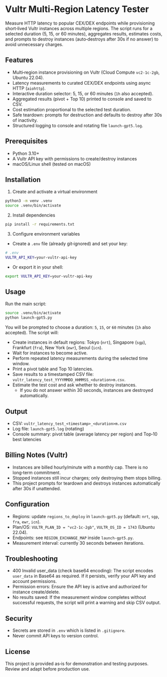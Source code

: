# Vultr Multi-Region Latency Tester

Measure HTTP latency to popular CEX/DEX endpoints while provisioning short‑lived Vultr instances across multiple regions. The script runs for a selected duration (5, 15, or 60 minutes), aggregates results, estimates costs, and prompts to destroy instances (auto‑destroys after 30s if no answer) to avoid unnecessary charges.

## Features
- Multi‑region instance provisioning on Vultr (Cloud Compute `vc2-1c-2gb`, Ubuntu 22.04).
- Latency measurements to curated CEX/DEX endpoints using async HTTP (`aiohttp`).
- Interactive duration selector: 5, 15, or 60 minutes (`1h` also accepted).
- Aggregated results (pivot + Top 10) printed to console and saved to CSV.
- Cost estimation proportional to the selected test duration.
- Safe teardown: prompts for destruction and defaults to destroy after 30s of inactivity.
- Structured logging to console and rotating file `launch-gpt5.log`.

## Prerequisites
- Python 3.10+
- A Vultr API key with permissions to create/destroy instances
- macOS/Linux shell (tested on macOS)

## Installation
1) Create and activate a virtual environment
```bash
python3 -m venv .venv
source .venv/bin/activate
```

2) Install dependencies
```bash
pip install -r requirements.txt
```

3) Configure environment variables
- Create a `.env` file (already git‑ignored) and set your key:
```bash
# .env
VULTR_API_KEY=your-vultr-api-key
```
- Or export it in your shell:
```bash
export VULTR_API_KEY=your-vultr-api-key
```

## Usage
Run the main script:
```bash
source .venv/bin/activate
python launch-gpt5.py
```
You will be prompted to choose a duration: `5`, `15`, or `60` minutes (`1h` also accepted). The script will:
- Create instances in default regions: Tokyo (`nrt`), Singapore (`sgp`), Frankfurt (`fra`), New York (`ewr`), Seoul (`icn`).
- Wait for instances to become active.
- Perform repeated latency measurements during the selected time window.
- Print a pivot table and Top 10 latencies.
- Save results to a timestamped CSV file: `vultr_latency_test_YYYYMMDD_HHMMSS_<duration>m.csv`.
- Estimate the test cost and ask whether to destroy instances.
  - If you do not answer within 30 seconds, instances are destroyed automatically.

## Output
- CSV: `vultr_latency_test_<timestamp>_<duration>m.csv`
- Log file: `launch-gpt5.log` (rotating)
- Console summary: pivot table (average latency per region) and Top‑10 best latencies

## Billing Notes (Vultr)
- Instances are billed hourly/minute with a monthly cap. There is no long‑term commitment.
- Stopped instances still incur charges; only destroying them stops billing.
- This project prompts for teardown and destroys instances automatically after 30s if unattended.

## Configuration
- Regions: update `regions_to_deploy` in `launch-gpt5.py` (default: `nrt`, `sgp`, `fra`, `ewr`, `icn`).
- Plan/OS: `VULTR_PLAN_ID = "vc2-1c-2gb"`, `VULTR_OS_ID = 1743` (Ubuntu 22.04).
- Endpoints: see `REGION_EXCHANGE_MAP` inside `launch-gpt5.py`.
- Measurement interval: currently 30 seconds between iterations.

## Troubleshooting
- 400 Invalid user_data (check base64 encoding): The script encodes `user_data` in Base64 as required. If it persists, verify your API key and account permissions.
- Permission errors: Ensure the API key is active and authorized for instance create/delete.
- No results saved: If the measurement window completes without successful requests, the script will print a warning and skip CSV output.

## Security
- Secrets are stored in `.env` which is listed in `.gitignore`.
- Never commit API keys to version control.

## License
This project is provided as‑is for demonstration and testing purposes. Review and adapt before production use.

